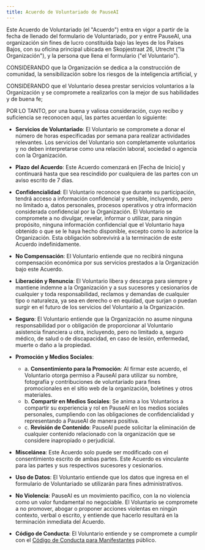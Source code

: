 ```yaml
---
title: Acuerdo de Voluntariado de PauseAI
---
```


Este Acuerdo de Voluntariado (el "Acuerdo") entra en vigor a partir de la fecha de llenado del formulario de Voluntariado, por y entre PauseAI, una organización sin fines de lucro constituida bajo las leyes de los Países Bajos, con su oficina principal ubicada en Skopjestraat 26, Utrecht ("la Organización"), y la persona que llena el formulario ("el Voluntario").

CONSIDERANDO que la Organización se dedica a la construcción de comunidad, la sensibilización sobre los riesgos de la inteligencia artificial, y

CONSIDERANDO que el Voluntario desea prestar servicios voluntarios a la Organización y se compromete a realizarlos con la mejor de sus habilidades y de buena fe;

POR LO TANTO, por una buena y valiosa consideración, cuyo recibo y suficiencia se reconocen aquí, las partes acuerdan lo siguiente:

- **Servicios de Voluntariado**: El Voluntario se compromete a donar el número de horas especificadas por semana para realizar actividades relevantes. Los servicios del Voluntario son completamente voluntarios y no deben interpretarse como una relación laboral, sociedad o agencia con la Organización.

- **Plazo del Acuerdo**: Este Acuerdo comenzará en \[Fecha de Inicio\] y continuará hasta que sea rescindido por cualquiera de las partes con un aviso escrito de 7 días.

- **Confidencialidad**: El Voluntario reconoce que durante su participación, tendrá acceso a información confidencial y sensible, incluyendo, pero no limitado a, datos personales, procesos operativos y otra información considerada confidencial por la Organización. El Voluntario se compromete a no divulgar, revelar, informar o utilizar, para ningún propósito, ninguna información confidencial que el Voluntario haya obtenido o que se le haya hecho disponible, excepto como lo autorice la Organización. Esta obligación sobrevivirá a la terminación de este Acuerdo indefinidamente.

- **No Compensación**: El Voluntario entiende que no recibirá ninguna compensación económica por sus servicios prestados a la Organización bajo este Acuerdo.

- **Liberación y Renuncia**: El Voluntario libera y descarga para siempre y mantiene indemne a la Organización y a sus sucesores y cesionarios de cualquier y toda responsabilidad, reclamos y demandas de cualquier tipo o naturaleza, ya sea en derecho o en equidad, que surjan o puedan surgir en el futuro de los servicios del Voluntario a la Organización.

- **Seguro**: El Voluntario entiende que la Organización no asume ninguna responsabilidad por o obligación de proporcionar al Voluntario asistencia financiera u otra, incluyendo, pero no limitado a, seguro médico, de salud o de discapacidad, en caso de lesión, enfermedad, muerte o daño a la propiedad.

- **Promoción y Medios Sociales**:
  - a. **Consentimiento para la Promoción**: Al firmar este acuerdo, el Voluntario otorga permiso a PauseAI para utilizar su nombre, fotografía y contribuciones de voluntariado para fines promocionales en el sitio web de la organización, boletines y otros materiales.
  - b. **Compartir en Medios Sociales**: Se anima a los Voluntarios a compartir su experiencia y rol en PauseAI en los medios sociales personales, cumpliendo con las obligaciones de confidencialidad y representando a PauseAI de manera positiva.
  - c. **Revisión de Contenido**: PauseAI puede solicitar la eliminación de cualquier contenido relacionado con la organización que se considere inapropiado o perjudicial.

- **Miscelánea**: Este Acuerdo solo puede ser modificado con el consentimiento escrito de ambas partes. Este Acuerdo es vinculante para las partes y sus respectivos sucesores y cesionarios.

- **Uso de Datos**: El Voluntario entiende que los datos que ingresa en el formulario de Voluntariado se utilizarán para fines administrativos.

- **No Violencia**: PauseAI es un movimiento pacífico, con la no violencia como un valor fundamental no negociable. El Voluntario se compromete a no promover, abogar o proponer acciones violentas en ningún contexto, verbal o escrito, y entiende que hacerlo resultará en la terminación inmediata del Acuerdo.

- **Código de Conducta**: El Voluntario entiende y se compromete a cumplir con el [Código de Conducta para Manifestantes](/protesters-code-of-conduct) público.
